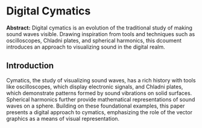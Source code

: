 # Digital Cymatics

**Abstract:** Digital cymatics is an evolution of the traditional study of making sound waves visible. Drawing inspiration from tools and techniques such as oscilloscopes, Chladni plates, and spherical harmonics, this dcoument introduces an approach to visualizing sound in the digital realm.

## Introduction

Cymatics, the study of visualizing sound waves, has a rich history with tools like oscilloscopes, which display electronic signals, and Chladni plates, which demonstrate patterns formed by sound vibrations on solid surfaces. Spherical harmonics further provide mathematical representations of sound waves on a sphere. Building on these foundational examples, this paper presents a digital approach to cymatics, emphasizing the role of the vector graphics as a means of visual representation.
